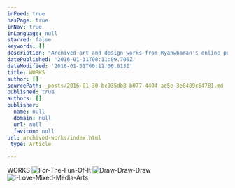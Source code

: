```yaml
---
inFeed: true
hasPage: true
inNav: true
inLanguage: null
starred: false
keywords: []
description: "Archived art and design works from Ryanwbaran's online portfolio | Page two | Abundant creativity"
datePublished: '2016-01-31T00:11:09.705Z'
dateModified: '2016-01-31T00:11:06.613Z'
title: WORKS
author: []
sourcePath: _posts/2016-01-30-bc035db8-b077-4404-ae5e-3e8489c64781.md
published: true
authors: []
publisher:
  name: null
  domain: null
  url: null
  favicon: null
url: archived-works/index.html
_type: Article

---
```

WORKS
![For-The-Fun-Of-It](https://s3-us-west-2.amazonaws.com/the-grid-img/p/0b192137e3abdf27e72c2ed635159fcf0a7971b8.jpg)
![Draw-Draw-Draw](https://s3-us-west-2.amazonaws.com/the-grid-img/p/2b2cd63dbb2eb5cd2f337cdab7eaa4b13aa22ad2.jpg)
![I-Love-Mixed-Media-Arts](https://s3-us-west-2.amazonaws.com/the-grid-img/p/5ee09ca61c0ca04902143a0d75c068addc7ffc1a.jpg)